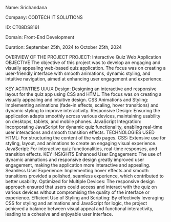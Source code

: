 Name: Srichandana

Company: CODTECH IT SOLUTIONS

ID: CT08DS8161

Domain: Front-End Development

Duration: September 25th, 2024 to October 25th, 2024

OVERVIEW OF THE PROJECT
PROJECT: Interactive Quiz Web Application
OBJECTIVE
The objective of this project was to develop an engaging and visually appealing web-based quiz application. The focus was on creating a user-friendly interface with smooth animations, dynamic styling, and intuitive navigation, aimed at enhancing user engagement and experience.

KEY ACTIVITIES
UI/UX Design: Designing an interactive and responsive layout for the quiz app using CSS and HTML. The focus was on creating a visually appealing and intuitive design.
CSS Animations and Styling: Implementing animations (fade-in effects, scaling, hover transitions) and dynamic styling to improve interactivity.
Responsive Design: Ensuring the application adapts smoothly across various devices, maintaining usability on desktops, tablets, and mobile phones.
JavaScript Integration: Incorporating JavaScript for dynamic quiz functionality, enabling real-time user interactions and smooth transition effects.
TECHNOLOGIES USED 
HTML: For structuring the content of the web pages.
CSS: Extensive use for styling, layout, and animations to create an engaging visual experience.
JavaScript: For interactive quiz functionalities, real-time responses, and transition effects.
KEY INSIGHTS 
Enhanced User Engagement: The use of dynamic animations and responsive design greatly improved user engagement, making the application more interactive and appealing.
Seamless User Experience: Implementing hover effects and smooth transitions provided a polished, seamless experience, which contributed to better usability.
Optimized for Multiple Devices: The responsive design approach ensured that users could access and interact with the quiz on various devices without compromising the quality of the interface or experience.
Efficient Use of Styling and Scripting: By effectively leveraging CSS for styling and animations and JavaScript for logic, the project achieved a balance between visual appeal and functional interactivity, leading to a cohesive and enjoyable user interface.
